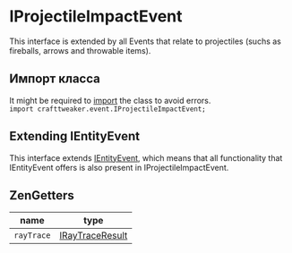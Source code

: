 # IProjectileImpactEvent

This interface is extended by all Events that relate to projectiles (suchs as fireballs, arrows and throwable items).

## Импорт класса
It might be required to [import](/AdvancedFunctions/Import/) the class to avoid errors.  
`import crafttweaker.event.IProjectileImpactEvent;`

## Extending IEntityEvent
This interface extends [IEntityEvent](/Vanilla/Events/Events/IEntityEvent/), which means that all functionality that IEntityEvent offers is also present in IProjectileImpactEvent.

## ZenGetters

| name       | type                                               |
| ---------- | -------------------------------------------------- |
| `rayTrace` | [IRayTraceResult](/Vanilla/World/IRayTraceResult/) |

